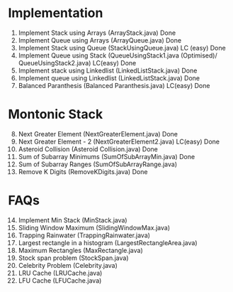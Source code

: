 # Implementation

1. Implement Stack using Arrays (ArrayStack.java) Done
2. Implement Queue using Arrays (ArrayQueue.java) Done
3. Implement Stack using Queue (StackUsingQueue.java) LC (easy) Done
4. Implement Queue using Stack (QueueUsingStack1.java (Optimised)/ QueueUsingStack2.java) LC(easy) Done
5. Implement stack using Linkedlist (LinkedListStack.java) Done
6. Implement queue using Linkedlist (LinkedListStack.java) Done
7. Balanced Paranthesis (Balanced Paranthesis.java) LC(easy) Done

# Montonic Stack

8. Next Greater Element (NextGreaterElement.java)  Done
9. Next Greater Element - 2 (NextGreaterElement2.java) LC(easy) Done
10. Asteroid Collision (Asteroid Collision.java) Done
11. Sum of Subarray Minimums (SumOfSubArrayMin.java) Done
12. Sum of Subarray Ranges (SumOfSubArrayRange.java) 
13. Remove K Digits (RemoveKDigits.java) Done

# FAQs

14. Implement Min Stack (MinStack.java) 
15. Sliding Window Maximum (SlidingWindowMax.java)
16. Trapping Rainwater (TrappingRainwater.java)
17. Largest rectangle in a histogram (LargestRectangleArea.java)
18. Maximum Rectangles (MaxRectangle.java)
19. Stock span problem (StockSpan.java)
20. Celebrity Problem (Celebrity.java)
22. LRU Cache (LRUCache.java)
23. LFU Cache (LFUCache.java)